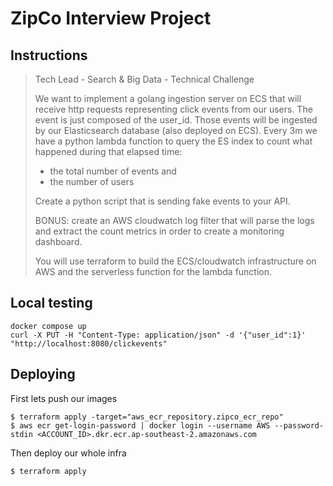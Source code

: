 # ZipCo Interview Project

## Instructions

> Tech Lead - Search & Big Data - Technical Challenge
> 
> We want to implement a golang ingestion server on ECS that will receive http requests representing
> click events from our users. The event is just composed of the user_id. Those events will be ingested
> by our Elasticsearch database (also deployed on ECS).
> Every 3m we have a python lambda function to query the ES index to count what happened during
> that elapsed time:
> - the total number of events and
> - the number of users
> 
> Create a python script that is sending fake events to your API.
> 
> BONUS: create an AWS cloudwatch log filter that will parse the logs and extract the count metrics in
> order to create a monitoring dashboard.
> 
> You will use terraform to build the ECS/cloudwatch infrastructure on AWS and the serverless function
> for the lambda function.


## Local testing

```
docker compose up
curl -X PUT -H "Content-Type: application/json" -d '{"user_id":1}' "http://localhost:8080/clickevents"
```

## Deploying 

First lets push our images
```
$ terraform apply -target="aws_ecr_repository.zipco_ecr_repo"
$ aws ecr get-login-password | docker login --username AWS --password-stdin <ACCOUNT_ID>.dkr.ecr.ap-southeast-2.amazonaws.com
```

Then deploy our whole infra
```
$ terraform apply
```